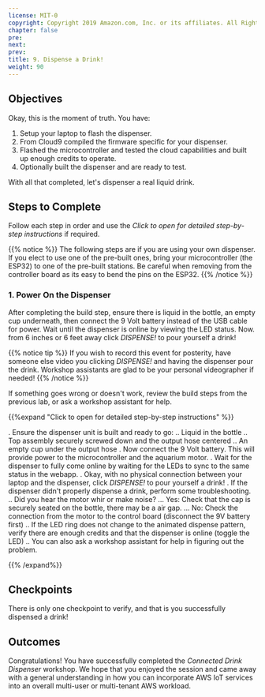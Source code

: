 ```yaml
---
license: MIT-0
copyright: Copyright 2019 Amazon.com, Inc. or its affiliates. All Rights Reserved.
chapter: false
pre: 
next: 
prev: 
title: 9. Dispense a Drink!
weight: 90
---
```


## Objectives

Okay, this is the moment of truth. You have:

1. Setup your laptop to flash the dispenser.
1. From Cloud9 compiled the firmware specific for your dispenser. 
1. Flashed the microcontroller and tested the cloud capabilities and built up enough credits to operate.
1. Optionally built the dispenser and are ready to test.

With all that completed, let's dispenser a real liquid drink.

## Steps to Complete

Follow each step in order and use the *Click to open for detailed step-by-step instructions* if required.

{{% notice %}}
The following steps are if you are using your own dispenser. If you elect to use one of the pre-built ones, bring your microcontroller (the ESP32) to one of the pre-built stations. Be careful when removing from the controller board as its easy to bend the pins on the ESP32.
{{% /notice %}}

### 1. Power On the Dispenser

After completing the build step, ensure there is liquid in the bottle, an empty cup underneath, then connect the 9 Volt battery instead of the USB cable for power. Wait until the dispenser is online by viewing the LED status. Now. from 6 inches or 6 feet away click _DISPENSE!_ to pour yourself a drink!

{{% notice tip %}}
If you wish to record this event for posterity, have someone else video you clicking _DISPENSE!_ and having the dispenser pour the drink. Workshop assistants are glad to be your personal videographer if needed!
{{% /notice %}}

If something goes wrong or doesn't work, review the build steps from the previous lab, or ask a workshop assistant for help.

{{%expand "Click to open for detailed step-by-step instructions" %}}

. Ensure the dispenser unit is built and ready to go:
.. Liquid in the bottle
.. Top assembly securely screwed down and the output hose centered
.. An empty cup under the output hose
. Now connect the 9 Volt battery. This will provide power to the microcontroller and the aquarium motor.
. Wait for the dispenser to fully come online by waiting for the LEDs to sync to the same status in the webapp.
. Okay, with no physical connection between your laptop and the dispenser, click _DISPENSE!_ to pour yourself a drink! 
. If the dispenser didn't properly dispense a drink, perform some troubleshooting.
.. Did you hear the motor whir or make noise?
... Yes: Check that the cap is securely seated on the bottle, there may be a air gap.
... No: Check the connection from the motor to the control board (disconnect the 9V battery first)
.. If the LED ring does not change to the animated dispense pattern, verify there are enough credits and that the dispenser is online (toggle the LED)
.. You can also ask a workshop assistant for help in figuring out the problem.

{{% /expand%}}

## Checkpoints

There is only one checkpoint to verify, and that is you successfully dispensed a drink!

## Outcomes

Congratulations! You have successfully completed the _Connected Drink Dispenser_ workshop. We hope that you enjoyed the session and came away with a general understanding in how you can incorporate AWS IoT services into an overall multi-user or multi-tenant AWS workload.